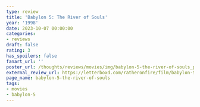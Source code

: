```yaml
---
type: review
title: 'Babylon 5: The River of Souls'
year: '1998'
date: 2023-10-07 00:00:00
categories:
- reviews
draft: false
rating: 3
has_spoilers: false
fanart_url: ''
poster_url: /thoughts/reviews/movies/img/babylon-5-the-river-of-souls_poster.png
external_review_url: https://letterboxd.com/ratheronfire/film/babylon-5-the-river-of-souls/
page_name: babylon-5-the-river-of-souls
tags:
- movies
- babylon-5
---
```


